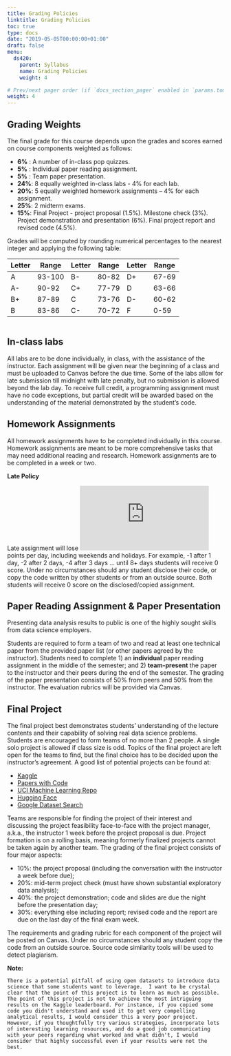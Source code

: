 ```yaml
---
title: Grading Policies
linktitle: Grading Policies
toc: true
type: docs
date: "2019-05-05T00:00:00+01:00"
draft: false
menu:
  ds420:
    parent: Syllabus
    name: Grading Policies
    weight: 4

# Prev/next pager order (if `docs_section_pager` enabled in `params.toml`)
weight: 4
---
```


## Grading Weights

The final grade for this course depends upon the grades and scores earned on course components weighted as follows:

* **6%** : A number of in-class pop quizzes.
* **5%** : Individual paper reading assignment.
* **5%** : Team paper presentation.
*	**24%**: 8 equally weighted in-class labs - 4% for each lab.
*	**20%**: 5 equally weighted homework assignments – 4% for each assignment.
*	**25%**: 2 midterm exams.
*	**15%**: Final Project - project proposal (1.5%). Milestone check (3%). Project demonstration and presentation (6%). Final project report and revised code (4.5%).

Grades will be computed by rounding numerical percentages to the nearest integer and applying the following table:

| Letter| Range| Letter | Range | Letter | Range|
|----|--------|----|-------|----|-------|
| A  | 93-100 | B- | 80-82 | D+ | 67-69 |
| A- | 90-92  | C+ | 77-79 | D  | 63-66 |
| B+ | 87-89  | C  | 73-76 | D- | 60-62 |
| B  | 83-86  | C- | 70-72 | F  | 0-59  |


```Note that Canvas does not offer accurate calculation of your final weighted grade (e.g. the two midterm exams do not weigh equally), so students must compute their average by using the Canvas scores with the weights listed above.
```


## In-class labs

All labs are to be done individually, in class, with the assistance of the instructor. 
Each assignment will be given near the beginning of a class and must be uploaded to Canvas before the due time. Some of the labs allow for late submission till midnight with late penalty, but no submission is allowed beyond the lab day. To receive full credit, a programming assignment must have no code exceptions, but partial credit will be awarded based on the understanding of the material demonstrated by the student’s code.

## Homework Assignments

All homework assignments have to be completed individually in this course. Homework assignments are meant to be more comprehensive tasks that may need additional reading and research. Homework assignments are to be completed in a week or two. 

**Late Policy**

Late assignment will lose ![equation](https://latex.codecogs.com/png.latex?%5Cdpi%7B150%7D%20%5Cfn_phv%20%5Clarge%202%5E%7B%28n-1%29%7D) points per day, including weekends and holidays. For example, -1 after 1 day, -2 after 2 days, -4 after 3 days … until 8+ days students will receive 0 score.  Under no circumstances should any student disclose their code, or copy the code written by other students or from an outside source. Both students will receive 0 score on the disclosed/copied assignment.

## Paper Reading Assignment & Paper Presentation

Presenting data analysis results to public is one of the highly sought skills from data science employers. 

Students are required to form a team of two and read at least one technical paper from the provided paper list (or other papers agreed by the instructor). Students need to complete 1) an **individual** paper reading assignment in the middle of the semester; and 2) **team-present** the paper to the instructor and their peers during the end of the semester. The grading of the paper presentation consists of 50% from peers and 50% from the instructor. The evaluation rubrics will be provided via Canvas.


## Final Project

The final project best demonstrates students’ understanding of the lecture contents and their capability of solving real data science problems. Students are encouraged to form teams of no more than 2 people. A single solo project is allowed if class size is odd. Topics of the final project are left open for the teams to find, but the final choice has to be decided upon the instructor’s agreement. A good list of potential projects can be found at:

* [Kaggle](https://www.kaggle.com/datasets)
* [Papers with Code](https://paperswithcode.com/datasets)
* [UCI Machine Learning Repo](http://archive.ics.uci.edu/ml/datasets.php)
* [Hugging Face](https://huggingface.co/datasets)
* [Google Dataset Search](https://datasetsearch.research.google.com)

Teams are responsible for finding the project of their interest and discussing the project feasibility face-to-face with the project manager, a.k.a., the instructor 1 week before the project proposal is due. Project formation is on a rolling basis, meaning formerly finalized projects cannot be taken again by another team. The grading of the final project consists of four major aspects:

*	10%: the project proposal (including the conversation with the instructor a week before due);
* 20%: mid-term project check (must have shown substantial exploratory data analysis);
*	40%: the project demonstration; code and slides are due the night before the presentation day;
*	30%: everything else including report; revised code and the report are due on the last day of the final exam week.

The requirements and grading rubric for each component of the project will be posted on Canvas. Under no circumstances should any student copy the code from an outside source. Source code similarity tools will be used to detect plagiarism.

**Note:**

```There is a potential pitfall of using open datasets to introduce data science that some students want to leverage.  I want to be crystal clear that the point of this project is to learn as much as possible. The point of this project is not to achieve the most intriguing results on the Kaggle leaderboard. For instance, if you copied some code you didn't understand and used it to get very compelling analytical results, I would consider this a very poor project.  However, if you thoughtfully try various strategies, incorporate lots of interesting learning resources, and do a good job communicating with your peers regarding what worked and what didn't, I would consider that highly successful even if your results were not the best.```